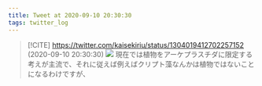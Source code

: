 ```yaml
---
title: Tweet at 2020-09-10 20:30:30
tags: twitter_log
---
```


> [!CITE] https://twitter.com/kaisekiriu/status/1304019412702257152 (2020-09-10 20:30:30)
> ![](https://twitter.com/kaisekiriu/status/1304019412702257152)
> 現在では植物をアーケプラスチダに限定する考えが主流で、それに従えば例えばクリプト藻なんかは植物ではないことになるわけですが、
